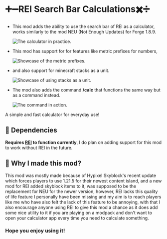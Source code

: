 # ➕➖REI Search Bar Calculations✖️➗

- This mod adds the ability to use the search bar of REI as a calculator, works similarly to the mod NEU (Not Enough Updates) for Forge 1.8.9.

  ![The calculator in practice.](https://cdn.modrinth.com/data/cached_images/0fc6db9cd56f4e776c8f7921f6116529e6ba7373.gif)

- This mod has support for for features like metric prefixes for numbers,

  ![Showcase of the metric prefixes.](https://cdn.modrinth.com/data/cached_images/1658e43584bdbc5f928e5d2f4081b1e6017c0b97.gif)

- and also support for minecraft stacks as a unit.

  ![Showcase of using stacks as a unit.](https://cdn.modrinth.com/data/cached_images/79a76572b5ce5bc7c99474f070df703b737e1ef8.gif)

- The mod also adds the command **/calc** that functions the same way but as a command instead.

  ![The command in action.](https://cdn.modrinth.com/data/cached_images/727dee7e63861a7b8e59d4ce04f39e1033f70d6d.gif)

A simple and fast calculator for everyday use!

## 📖 Dependencies
**Requires [REI](https://modrinth.com/mod/rei) to function currently**, I do plan on adding support for this mod to work without REI in the future.

## 📖 Why I made this mod?

This mod was mostly made because of Hypixel Skyblock's recent update which forces players to use 1.21.5 for their newest content island, and a new mod for REI added skyblock items to it, was supposed to be the replacement for NEU for the newer version, however, REI lacks this quality of life feature I personally have been missing and my aim is to reach players like me who have also felt the lack of this feature to be annoying, with that I also encourage anyone using REI to give this mod a chance as it does add some nice utility to it if you are playing on a modpack and don't want to open your calculator app every time you need to calculate something.

### **Hope you enjoy using it!**
